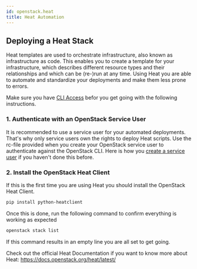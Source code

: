 ```yaml
---
id: openstack.heat
title: Heat Automation
---
```


## Deploying a Heat Stack

Heat templates are used to orchestrate infrastructure, also known as infrastructure as code.  This enables you to create a template for your infrastructure, which describes different resource types and their relationships and which can be \(re-\)run at any time. Using Heat you are able to automate and standardize your deployments and make them less prone to errors.

Make sure you have [CLI Access](/openstack.cli.md) befor you get going with the following instructions.

### 1. Authenticate with an OpenStack Service User

It is recommended to use a service user for your automated deployments. That's why only service users own the rights to deploy Heat scripts. Use the rc-file provided when you create your OpenStack service user to authenticate against the OpenStack CLI. Here is how you [create a service user](/meshcloud.service-user.md) if you haven't done this before. 

### 2. Install the OpenStack Heat Client

If this is the first time you are using Heat you should install the OpenStack Heat Client.

```bash
pip install python-heatclient
```

Once this is done, run the following command to confirm everything is working as expected
```bash
openstack stack list
```

If this command results in an empty line you are all set to get going.

Check out the official Heat Documentation if you want to know more about Heat: https://docs.openstack.org/heat/latest/
